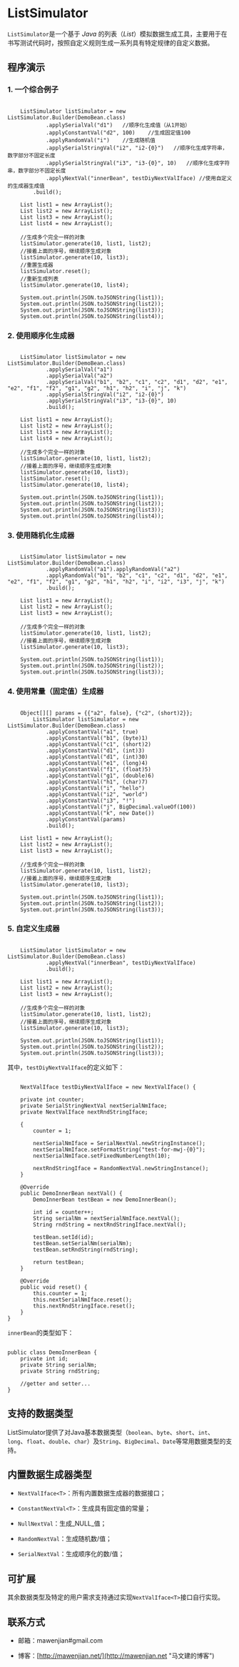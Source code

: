 # ListSimulator

`ListSimulator`是一个基于 _Java_ 的列表（_List_）模拟数据生成工具，主要用于在书写测试代码时，按照自定义规则生成一系列具有特定规律的自定义数据。

## 程序演示

### 1. 一个综合例子

<pre><code>
    ListSimulator<DemoBean> listSimulator = new ListSimulator.Builder<DemoBean>(DemoBean.class)
    		.applySerialVal("d1")	//顺序化生成值（从1开始）
    		.applyConstantVal("d2", 100)	//生成固定值100
    		.applyRandomVal("i")	//生成随机值
    		.applySerialStringVal("i2", "i2-{0}")	//顺序化生成字符串，数字部分不固定长度
    		.applySerialStringVal("i3", "i3-{0}", 10)	//顺序化生成字符串，数字部分不固定长度
    		.applyNextVal("innerBean", testDiyNextValIface)	//使用自定义的生成器生成值
		.build();
	
	List<DemoBean> list1 = new ArrayList<DemoBean>();
	List<DemoBean> list2 = new ArrayList<DemoBean>();
	List<DemoBean> list3 = new ArrayList<DemoBean>();
	List<DemoBean> list4 = new ArrayList<DemoBean>();
	
	//生成多个完全一样的对象
	listSimulator.generate(10, list1, list2);
	//接着上面的序号，继续顺序生成对象
	listSimulator.generate(10, list3);
	//重置生成器
	listSimulator.reset();
	//重新生成列表
	listSimulator.generate(10, list4);
	
	System.out.println(JSON.toJSONString(list1));
	System.out.println(JSON.toJSONString(list2));
	System.out.println(JSON.toJSONString(list3));
	System.out.println(JSON.toJSONString(list4));
</code></pre>

### 2. 使用顺序化生成器

<pre><code>
    ListSimulator<DemoBean> listSimulator = new ListSimulator.Builder<DemoBean>(DemoBean.class)
    		.applySerialVal("a1")
    		.applySerialVal("a2")
    		.applySerialVal("b1", "b2", "c1", "c2", "d1", "d2", "e1", "e2", "f1", "f2", "g1", "g2", "h1", "h2", "i", "j", "k")
    		.applySerialStringVal("i2", "i2-{0}")
    		.applySerialStringVal("i3", "i3-{0}", 10)
    		.build();

	List<DemoBean> list1 = new ArrayList<DemoBean>();
	List<DemoBean> list2 = new ArrayList<DemoBean>();
	List<DemoBean> list3 = new ArrayList<DemoBean>();
	List<DemoBean> list4 = new ArrayList<DemoBean>();
	
	//生成多个完全一样的对象
	listSimulator.generate(10, list1, list2);
	//接着上面的序号，继续顺序生成对象
	listSimulator.generate(10, list3);
	listSimulator.reset();
	listSimulator.generate(10, list4);
	
	System.out.println(JSON.toJSONString(list1));
	System.out.println(JSON.toJSONString(list2));
	System.out.println(JSON.toJSONString(list3));
	System.out.println(JSON.toJSONString(list4));
</code></pre>

### 3. 使用随机化生成器

<pre><code>
    ListSimulator<DemoBean> listSimulator = new ListSimulator.Builder<DemoBean>(DemoBean.class)
        	.applyRandomVal("a1").applyRandomVal("a2")
        	.applyRandomVal("b1", "b2", "c1", "c2", "d1", "d2", "e1", "e2", "f1", "f2", "g1", "g2", "h1", "h2", "i", "i2", "i3", "j", "k")
        	.build();
    
	List<DemoBean> list1 = new ArrayList<DemoBean>();
	List<DemoBean> list2 = new ArrayList<DemoBean>();
	List<DemoBean> list3 = new ArrayList<DemoBean>();
	
	//生成多个完全一样的对象
	listSimulator.generate(10, list1, list2);
	//接着上面的序号，继续顺序生成对象
	listSimulator.generate(10, list3);
	
	System.out.println(JSON.toJSONString(list1));
	System.out.println(JSON.toJSONString(list2));
	System.out.println(JSON.toJSONString(list3));
</code></pre>

### 4. 使用常量（固定值）生成器

<pre><code>
    Object[][] params = {{"a2", false}, {"c2", (short)2}};
		ListSimulator<DemoBean> listSimulator = new ListSimulator.Builder<DemoBean>(DemoBean.class)
			.applyConstantVal("a1", true)
			.applyConstantVal("b1", (byte)1)
			.applyConstantVal("c1", (short)2)
			.applyConstantVal("d1", (int)3)
			.applyConstantVal("d1", (int)30)
			.applyConstantVal("e1", (long)4)
			.applyConstantVal("f1", (float)5)
			.applyConstantVal("g1", (double)6)
			.applyConstantVal("h1", (char)7)
			.applyConstantVal("i", "hello")
			.applyConstantVal("i2", "world")
			.applyConstantVal("i3", "!")
			.applyConstantVal("j", BigDecimal.valueOf(100))
			.applyConstantVal("k", new Date())
			.applyConstantVal(params)
			.build();
			
	List<DemoBean> list1 = new ArrayList<DemoBean>();
	List<DemoBean> list2 = new ArrayList<DemoBean>();
	List<DemoBean> list3 = new ArrayList<DemoBean>();
	
	//生成多个完全一样的对象
	listSimulator.generate(10, list1, list2);
	//接着上面的序号，继续顺序生成对象
	listSimulator.generate(10, list3);
	
	System.out.println(JSON.toJSONString(list1));
	System.out.println(JSON.toJSONString(list2));
	System.out.println(JSON.toJSONString(list3));
</code></pre>

### 5. 自定义生成器

<pre><code>
    ListSimulator<DemoBean> listSimulator = new ListSimulator.Builder<DemoBean>(DemoBean.class)
			.applyNextVal("innerBean", testDiyNextValIface)
			.build();
			
	List<DemoBean> list1 = new ArrayList<DemoBean>();
	List<DemoBean> list2 = new ArrayList<DemoBean>();
	List<DemoBean> list3 = new ArrayList<DemoBean>();
	
	//生成多个完全一样的对象
	listSimulator.generate(10, list1, list2);
	//接着上面的序号，继续顺序生成对象
	listSimulator.generate(10, list3);
	
	System.out.println(JSON.toJSONString(list1));
	System.out.println(JSON.toJSONString(list2));
	System.out.println(JSON.toJSONString(list3));
</code></pre>

其中，`testDiyNextValIface`的定义如下：

<pre><code>
    NextValIface<DemoInnerBean> testDiyNextValIface = new NextValIface<DemoInnerBean>() {

	private int counter;
	private SerialStringNextVal nextSerialNmIface;
	private NextValIface<String> nextRndStringIface;
	
	{
		counter = 1;
		
		nextSerialNmIface = SerialNextVal.newStringInstance();
		nextSerialNmIface.setFormatString("test-for-mwj-{0}");
		nextSerialNmIface.setFixedNumberLength(10);
		
		nextRndStringIface = RandomNextVal.newStringInstance();
	}
	
	@Override
	public DemoInnerBean nextVal() {
		DemoInnerBean testBean = new DemoInnerBean();
		
		int id = counter++;
		String serialNm = nextSerialNmIface.nextVal();
		String rndString = nextRndStringIface.nextVal();
		
		testBean.setId(id);
		testBean.setSerialNm(serialNm);
		testBean.setRndString(rndString);
		
		return testBean;
	}

	@Override
	public void reset() {
		this.counter = 1;
		this.nextSerialNmIface.reset();
		this.nextRndStringIface.reset();
	}
}
</code></pre>

`innerBean`的类型如下：

<pre><code>
public class DemoInnerBean {
	private int id;
	private String serialNm;
	private String rndString;

	//getter and setter...
}
</code></pre>

## 支持的数据类型

ListSimulator提供了对Java基本数据类型（`boolean`、`byte`、`short`、`int`、`long`、`float`、`double`、`char`）及`String`、`BigDecimal`、`Date`等常用数据类型的支持。

## 内置数据生成器类型

* `NextValIface<T>`：所有内置数据生成器的数据接口；
    
* `ConstantNextVal<T>`：生成具有固定值的常量；
    
* `NullNextVal`：生成_NULL_值；
    
* `RandomNextVal`：生成随机数/值；
    
* `SerialNextVal`：生成顺序化的数/值；

## 可扩展

其余数据类型及特定的用户需求支持通过实现`NextValIface<T>`接口自行实现。

## 联系方式

* 邮箱：mawenjian#gmail.com

* 博客：[http://mawenjian.net/](http://mawenjian.net "马文建的博客")
